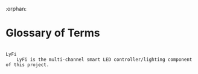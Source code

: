 :orphan:

# Glossary of Terms

```{glossary}

LyFi
    LyFi is the multi-channel smart LED controller/lighting component of this project.

```
